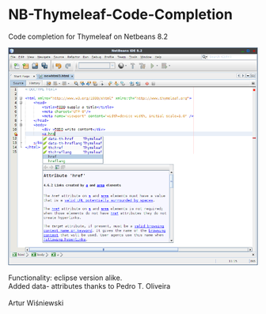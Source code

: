 # NB-Thymeleaf-Code-Completion
Code completion for Thymeleaf on Netbeans 8.2

![Alt text](/thymeleaf-0.9.png?raw=true "Example")

Functionality: eclipse version alike.</br>
Added data- attributes thanks to Pedro T. Oliveira</br>
</br>Artur Wiśniewski
